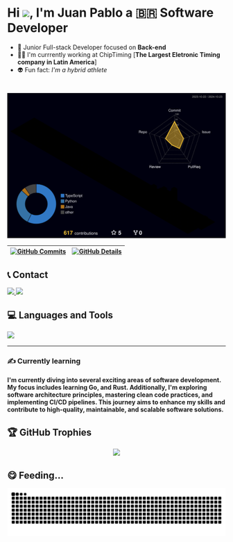 <!-- <img align="right" height="585rem" src="https://raw.githubusercontent.com/gist/juanpablow/cb2f6dc77a51ae5d04167d4c6aa52fd4/raw/0714e8460e5de5553e870dec76a75562a2cc1474/githubCard.svg"/> --->

# Hi <img src="https://www.emojiall.com/images/240/telegram/1f44b.gif" width="30px">, I'm Juan Pablo a 🇧🇷 Software Developer </h1>

- 🚀 Junior Full-stack Developer focused on **Back-end**
- 👨‍💻 I'm currrently working at ChipTiming [**The Largest Eletronic Timing company in Latin America**]
- 👽 Fun fact: *I'm a hybrid athlete*
#

![Status](./profile-3d-contrib/profile-night-rainbow.svg)
  

  
 | [![GitHub Commits](http://github-profile-summary-cards.vercel.app/api/cards/productive-time?username=juanpablow&theme=dracula&utcOffset=-3)](https://github.com/vn7n24fzkq/github-profile-summary-cards) | [![GitHub Details](http://github-profile-summary-cards.vercel.app/api/cards/profile-details?username=juanpablow&theme=dracula)](https://github.com/vn7n24fzkq/github-profile-summary-cards) |  
 | ----------- | ----------- |

<!---[<div>
  <img width="440px" src="https://github-readme-stats.vercel.app/api?username=juanpablow&show_icons=true&theme=onedark">
  <img width="385px" src="https://github-readme-stats.anuraghazra1.vercel.app/api/top-langs/?username=juanpablow&layout=compact&theme=onedark" />
</div>](url)--->

## 📞 Contact
<div>
  <a href="https://www.linkedin.com/in/juaanpablo">
    <img src="https://skillicons.dev/icons?i=linkedin" width="60"/>
  </a>
  <a href="mailto:juanpablosmdev@gmail.com">
    <img src="https://skillicons.dev/icons?i=gmail" width="60"/>
  </a>
 </br>
</div>

## 💻 Languages and Tools
<div align="left">
  <img src="https://skillicons.dev/icons?i=javascript,typescript,py,nodejs,rust,go,postgres,mongodb,prisma,dynamodb,html,css,react,next,tailwind,express,jest,fastapi,nest,docker,git,aws,vscode,figma,postman,vercel,vite,bootstrap,githubactions,linux" width="1000"/>
</div>

<hr />

### ✍️ Currently learning
<H4>I'm currently diving into several exciting areas of software development. My focus includes learning Go, and Rust. Additionally, I'm exploring software architecture principles, mastering clean code practices, and implementing CI/CD pipelines. This journey aims to enhance my skills and contribute to high-quality, maintainable, and scalable software solutions.</H4>

## 🏆 GitHub Trophies
   <div align="center" >
     <img src="https://github-profile-trophy.vercel.app/?username=juanpablow&row=1&column=6&theme=dracula&margin-w=15&margin-h=15"/>
  </div>

## 😋 Feeding...
  ![Snake animation](https://raw.githubusercontent.com/juanpablow/juanpablow/output/github-contribution-grid-snake-dark.svg)
